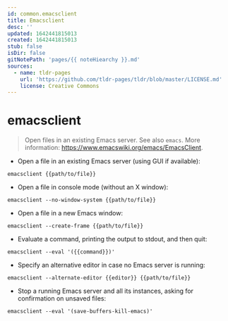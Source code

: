 ```yaml
---
id: common.emacsclient
title: Emacsclient
desc: ''
updated: 1642441815013
created: 1642441815013
stub: false
isDir: false
gitNotePath: 'pages/{{ noteHiearchy }}.md'
sources:
  - name: tldr-pages
    url: 'https://github.com/tldr-pages/tldr/blob/master/LICENSE.md'
    license: Creative Commons
---
```

# emacsclient

> Open files in an existing Emacs server.
> See also `emacs`.
> More information: <https://www.emacswiki.org/emacs/EmacsClient>.

- Open a file in an existing Emacs server (using GUI if available):

`emacsclient {{path/to/file}}`

- Open a file in console mode (without an X window):

`emacsclient --no-window-system {{path/to/file}}`

- Open a file in a new Emacs window:

`emacsclient --create-frame {{path/to/file}}`

- Evaluate a command, printing the output to stdout, and then quit:

`emacsclient --eval '({{command}})'`

- Specify an alternative editor in case no Emacs server is running:

`emacsclient --alternate-editor {{editor}} {{path/to/file}}`

- Stop a running Emacs server and all its instances, asking for confirmation on unsaved files:

`emacsclient --eval '(save-buffers-kill-emacs)'`

